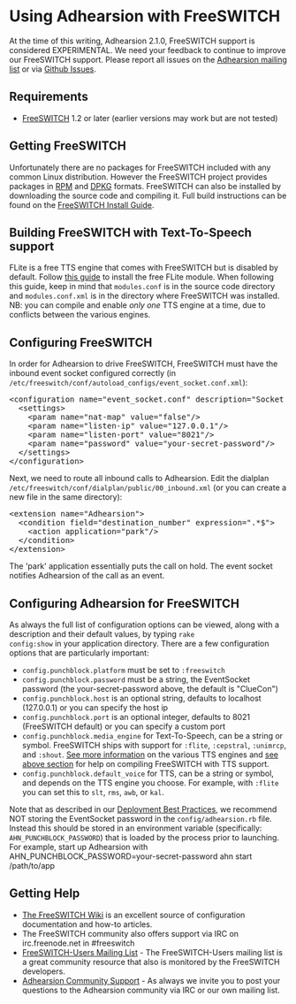 # Using Adhearsion with FreeSWITCH

At the time of this writing, Adhearsion 2.1.0, FreeSWITCH support is considered EXPERIMENTAL.  We need your feedback to continue to improve our FreeSWITCH support.  Please report all issues on the [Adhearsion mailing list](http://groups.google.com/group/adhearsion) or via [Github Issues](https://github.com/adhearsion/adhearsion/issues).

## Requirements

* [FreeSWITCH](http://www.freeswitch.org) 1.2 or later (earlier versions may work but are not tested)

## Getting FreeSWITCH

Unfortunately there are no packages for FreeSWITCH included with any common Linux distribution.  However the FreeSWITCH project provides packages in [RPM](http://files.freeswitch.org/RPMS/) and [DPKG](http://files.freeswitch.org/repo/) formats.  FreeSWITCH can also be installed by downloading the source code and compiling it.  Full build instructions can be found on the [FreeSWITCH Install Guide](http://wiki.freeswitch.org/wiki/Installation_Guide).

## Building FreeSWITCH with Text-To-Speech support

FLite is a free TTS engine that comes with FreeSWITCH but is disabled by default. Follow [this guide](http://wiki.freeswitch.org/wiki/Mod_flite) to install the free FLite module. When following this guide, keep in mind that ```modules.conf``` is in the source code directory and ```modules.conf.xml``` is in the directory where FreeSWITCH was installed. NB: you can compile and enable _only one_ TTS engine at a time, due to conflicts between the various engines.

## Configuring FreeSWITCH

In order for Adhearsion to drive FreeSWITCH, FreeSWITCH must have the inbound event socket configured correctly (in <code>/etc/freeswitch/conf/autoload_configs/event_socket.conf.xml</code>):

<pre class="brush: xml;">
&lt;configuration name="event_socket.conf" description="Socket Client"&gt;
  &lt;settings&gt;
    &lt;param name="nat-map" value="false"/&gt;
    &lt;param name="listen-ip" value="127.0.0.1"/&gt;
    &lt;param name="listen-port" value="8021"/&gt;
    &lt;param name="password" value="your-secret-password"/&gt;
  &lt;/settings&gt;
&lt;/configuration&gt;
</pre>

Next, we need to route all inbound calls to Adhearsion. Edit the dialplan <code>/etc/freeswitch/conf/dialplan/public/00_inbound.xml</code> (or you can create a new file in the same directory):

<pre class="brush: xml;">
&lt;extension name="Adhearsion"&gt;
  &lt;condition field="destination_number" expression=".*$"&gt;
    &lt;action application="park"/&gt;
  &lt;/condition&gt;
&lt;/extension&gt;
</pre>

The 'park' application essentially puts the call on hold. The event socket notifies Adhearsion of the call as an event.

## Configuring Adhearsion for FreeSWITCH

As always the full list of configuration options can be viewed, along with a description and their default values, by typing <code>rake config:show</code> in your application directory.  There are a few configuration options that are particularly important:

* ```config.punchblock.platform``` must be set to ```:freeswitch```
* ```config.punchblock.password``` must be a string, the EventSocket password (the your-secret-password above, the default is "ClueCon")
* ```config.punchblock.host``` is an optional string, defaults to localhost (127.0.0.1) or you can specify the host ip
* ```config.punchblock.port``` is an optional integer, defaults to 8021 (FreeSWITCH default) or you can specify a custom port
* ```config.punchblock.media_engine``` for Text-To-Speech, can be a string or symbol. FreeSWITCH ships with support for ```:flite```, ```:cepstral```, ```:unimrcp```, and ```:shout```. [See more information](http://wiki.freeswitch.org/wiki/Mod_unimrcp) on the various TTS engines and [see above section](#building-freeswitch-with-text-to-speech-support) for help on compiling FreeSWITCH with TTS support.
* ```config.punchblock.default_voice``` for TTS, can be a string or symbol, and depends on the TTS engine you choose. For example, with ```:flite``` you can set this to ```slt```, ```rms```, ```awb```, or ```kal```.

Note that as described in our [Deployment Best Practices](/docs/best-practices/deployment), we recommend NOT storing the EventSocket password in the <code>config/adhearsion.rb</code> file.  Instead this should be stored in an environment variable (specifically: <code>AHN_PUNCHBLOCK_PASSWORD</code>) that is loaded by the process prior to launching. For example, start up Adhearsion with AHN_PUNCHBLOCK_PASSWORD=your-secret-password ahn start /path/to/app


## Getting Help

* [The FreeSWITCH Wiki](http://wiki.freeswitch.org) is an excellent source of configuration documentation and how-to articles.
* The FreeSWITCH community also offers support via IRC on irc.freenode.net in #freeswitch
* [FreeSWITCH-Users Mailing List](http://lists.freeswitch.org/mailman/listinfo/freeswitch-users) - The FreeSWITCH-Users mailing list is a great community resource that also is monitored by the FreeSWITCH developers.
* [Adhearsion Community Support](/community) - As always we invite you to post your questions to the Adhearsion community via IRC or our own mailing list.

